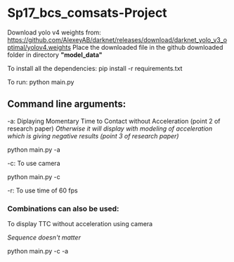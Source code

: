 # Sp17_bcs_comsats-Project


Download yolo v4 weights from: 
https://github.com/AlexeyAB/darknet/releases/download/darknet_yolo_v3_optimal/yolov4.weights
Place the downloaded file in the github downloaded  folder in directory **"model_data"**

 To install all the dependencies:
pip install -r requirements.txt

To run:
python main.py 

## Command line arguments:

-a: 
Diplaying Momentary Time to Contact without Acceleration (point 2 of research paper)
 _Otherwise it will display with modeling of acceleration which is giving negative results (point 3 of research paper)_
 
 python main.py -a


-c:
To use camera

python main.py -c


-r:
To use time of 60 fps




### Combinations can also be used:
To display TTC without acceleration using camera

 _Sequence doesn't matter_
 
python main.py -c -a
